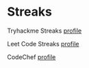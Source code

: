 # Streaks

Tryhackme Streaks [profile](https://tryhackme.com/p/hariruban20)


Leet Code Streaks [profile](https://leetcode.com/u/qdFcvzhoWn/)

CodeChef [profile](https://www.codechef.com/users/hariruban20)

